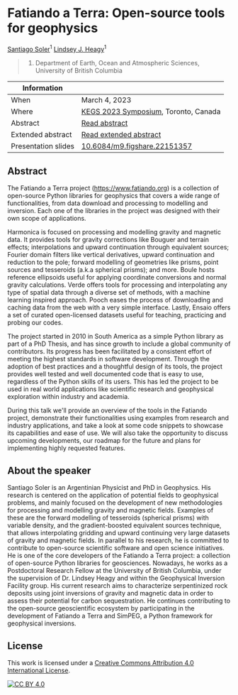 # Fatiando a Terra: Open-source tools for geophysics

[Santiago Soler](https://www.santisoler.com)<sup>1</sup>
[Lindsey J. Heagy](https://lindseyjh.ca/)<sup>1</sup>

> 1. Department of Earth, Ocean and Atmospheric Sciences, University of British
>    Columbia

|Information | |
|--|---|
| When | March 4, 2023 |
| Where | [KEGS 2023 Symposium](https://www.kegsonline.org), Toronto, Canada |
| Abstract | [Read abstract](#abstract)  |
| Extended abstract | [Read extended abstract](extended-abstract/README.md)  |
| Presentation slides | [10.6084/m9.figshare.22151357](https://doi.org/10.6084/m9.figshare.22151357)  |

## Abstract

<!-- a little about the project -->

The Fatiando a Terra project (https://www.fatiando.org) is a collection of
open-source Python libraries for geophysics that covers a wide range of
functionalities, from data download and processing to modelling and inversion.
Each one of the libraries in the project was designed with their own
scope of applications.

Harmonica is focused on processing and modelling gravity and
magnetic data. It provides tools for gravity corrections like Bouguer and
terrain effects; interpolations and upward continuation through equivalent
sources; Fourier domain filters like vertical derivatives, upward continuation
and reduction to the pole; forward modelling of geometries like prisms, point
sources and tesseroids (a.k.a spherical prisms); and more.
Boule hosts reference ellipsoids useful for applying coordinate
conversions and normal gravity calculations.
Verde offers tools for processing and interpolating any type of spatial data
through a diverse set of methods, with a machine learning inspired approach.
Pooch eases the process of downloading and caching data from the web with
a very simple interface. Lastly, Ensaio offers a set of curated open-licensed
datasets useful for teaching, practicing and probing our codes.

The project started in 2010 in South America as a simple Python library as part
of a PhD Thesis, and has since growth to include a global community of
contributors. Its progress has been facilitated by a consistent effort of
meeting the highest standards in software development. Through the adoption of
best practices and a thoughtful design of its tools, the project provides well
tested and well documented code that is easy to use, regardless of the Python
skills of its users. This has led the project to be used in real world
applications like scientific research and geophysical exploration within
industry and academia.

During this talk we'll provide an overview of the tools in the Fatiando
project, demonstrate their functionalities using examples from research and
industry applications, and take a look at some code snippets to showcase its
capabilities and ease of use.
We will also take the opportunity to discuss upcoming developments, our roadmap
for the future and plans for implementing highly requested features.

## About the speaker

Santiago Soler is an Argentinian Physicist and PhD in Geophysics.
His research is centered on the application of potential fields to geophysical
problems, and mainly focused on the development of new methodologies for
processing and modelling gravity and magnetic fields.
Examples of these are the forward modelling of tesseroids (spherical prisms)
with variable density, and the gradient-boosted equivalent sources technique,
that allows interpolating gridding and upward continuing very large datasets of
gravity and magnetic fields.
In parallel to his research, he is committed to contribute to open-source
scientific software and open science initiatives.
He is one of the core developers of the Fatiando a Terra project: a collection
of open-source Python libraries for geosciences.
Nowadays, he works as a Postdoctoral Research Fellow at the University of
British Columbia, under the supervision of Dr. Lindsey Heagy and within the
Geophysical Inversion Facility group.
His current research aims to characterize serpentinized rock deposits using
joint inversions of gravity and magnetic data in order to assess their
potential for carbon sequestration.
He continues contributing to the open-source geoscientific ecosystem by
participating in the development of Fatiando a Terra and SimPEG, a Python
framework for geophysical inversions.


## License

This work is licensed under a
[Creative Commons Attribution 4.0 International License][cc-by].

[![CC BY 4.0][cc-by-image]][cc-by]

[cc-by]: http://creativecommons.org/licenses/by/4.0/
[cc-by-image]: https://i.creativecommons.org/l/by/4.0/88x31.png
[cc-by-shield]: https://img.shields.io/badge/License-CC%20BY%204.0-lightgrey.svg
